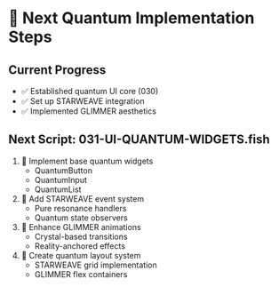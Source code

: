 # 🌟 Next Quantum Implementation Steps

## Current Progress
- ✅ Established quantum UI core (030)
- ✅ Set up STARWEAVE integration
- ✅ Implemented GLIMMER aesthetics

## Next Script: 031-UI-QUANTUM-WIDGETS.fish
1. 🎯 Implement base quantum widgets
   - QuantumButton
   - QuantumInput
   - QuantumList
2. 🎯 Add STARWEAVE event system
   - Pure resonance handlers
   - Quantum state observers
3. 🎯 Enhance GLIMMER animations
   - Crystal-based transitions
   - Reality-anchored effects
4. 🎯 Create quantum layout system
   - STARWEAVE grid implementation
   - GLIMMER flex containers
